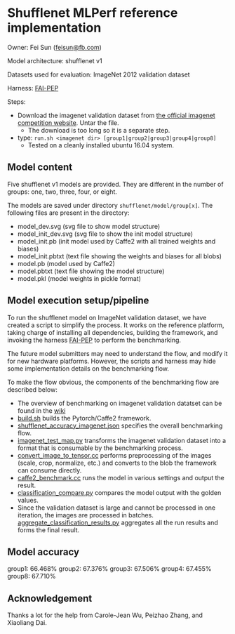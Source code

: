 # Shufflenet MLPerf reference implementation

Owner: Fei Sun (feisun@fb.com)

Model architecture: shufflenet v1

Datasets used for evaluation: ImageNet 2012 validation dataset

Harness: [FAI-PEP](https://github.com/facebook/FAI-PEP)

Steps:
  * Download the imagenet validation dataset from [the official imagenet competition website](http://www.image-net.org/challenges/LSVRC/2012/nnoupb/ILSVRC2012_img_val.tar). Untar the file.
    * The download is too long so it is a separate step.
  * type: `run.sh <imagenet dir> [group1|group2|group3|group4|group8]`
    * Tested on a cleanly installed ubuntu 16.04 system.

## Model content
Five shufflenet v1 models are provided. They are different in the number of groups: one, two, three, four, or eight.

The models are saved under directory `shufflenet/model/group[x]`. The following files are present in the directory:

* model_dev.svg (svg file to show model structure)
* model_init_dev.svg (svg file to show the init model structure)
* model_init.pb (init model used by Caffe2 with all trained weights and biases)
* model_init.pbtxt (text file showing the weights and biases for all blobs)
* model.pb (model used by Caffe2)
* model.pbtxt (text file showing the model structure)
* model.pkl (model weights in pickle format)

## Model execution setup/pipeline

To run the shufflenet model on ImageNet validation dataset, we have created a script
to simplify the process. It works on the reference platform, taking charge of
installing all dependencies, building the framework, and invoking the harness
[FAI-PEP](https://github.com/facebook/FAI-PEP) to perform the benchmarking.

The future model submitters may need to understand the flow, and modify it for
new hardware platforms. However, the scripts and harness may hide some implementation
details on the benchmarking flow.

To make the flow obvious, the components of the benchmarking flow are described below:

* The overview of benchmarking on imagenet validation datatset can be found in the
[wiki](https://github.com/facebook/FAI-PEP/wiki/Run-Imagenet-validate-dataset)
* [build.sh](https://github.com/facebook/FAI-PEP/blob/master/specifications/frameworks/caffe2/host/incremental/build.sh)
builds the Pytorch/Caffe2 framework.
* [shufflenet_accuracy_imagenet.json](https://github.com/facebook/FAI-PEP/blob/master/specifications/models/caffe2/shufflenet/shufflenet_accuracy_imagenet.json)
 specifies the overall benchmarking flow.
* [imagenet_test_map.py](https://github.com/facebook/FAI-PEP/blob/master/libraries/python/imagenet_test_map.py)
transforms the imagenet validation dataset into a format that is consumable by the benchmarking process.
* [convert_image_to_tensor.cc](https://github.com/pytorch/pytorch/blob/master/binaries/convert_image_to_tensor.cc)
performs preprocessing of the images (scale, crop, normalize, etc.) and converts to the blob the framework can consume directly.
* [caffe2_benchmark.cc](https://github.com/pytorch/pytorch/blob/master/binaries/caffe2_benchmark.cc)
runs the model in various settings and output the result.
* [classification_compare.py](https://github.com/facebook/FAI-PEP/blob/master/libraries/python/classification_compare.py)
compares the model output with the golden values.
* Since the validation dataset is large and cannot be processed in one iteration, the images are processed in batches.
[aggregate_classification_results.py](https://github.com/facebook/FAI-PEP/blob/master/libraries/python/aggregate_classification_results.py) aggregates all the run results and forms the final result.

## Model accuracy

group1: 66.468%
group2: 67.376%
group3: 67.506%
group4: 67.455%
group8: 67.710%

## Acknowledgement

Thanks a lot for the help from Carole-Jean Wu, Peizhao Zhang, and Xiaoliang Dai.
